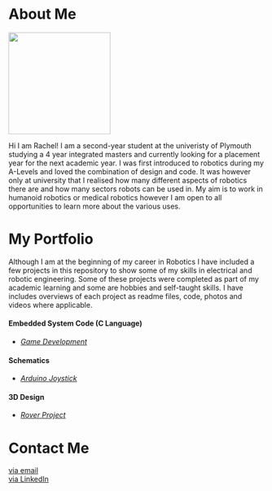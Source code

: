 # About Me

<img src="https://avatars.githubusercontent.com/u/74239304?s=460&u=567d099dca84ff35d56d2610422d12956dcb06e4&v=4" width="200">

Hi I am Rachel! I am a second-year student at the univeristy of Plymouth studying a 4 year integrated masters and currently looking for a placement year for the next academic year. I was first introduced to robotics during my A-Levels and loved the combination of design and code. It was however only at university that I realised how many different aspects of robotics there are and how many sectors robots can be used in. My aim is to work in humanoid robotics or medical robotics however I am open to all opportunities to learn more about the various uses.

# My Portfolio

Although I am at the beginning of my career in Robotics I have included a few projects in this repository to show some of my skills in electrical and robotic engineering. 
Some of these projects were completed as part of my academic learning and some are hobbies and self-taught skills. I have includes overviews of each project as readme files, code, photos and videos where applicable.

####  Embedded System Code (C Language)
  - [*Game Development*](https://github.com/chellij/RIJ-Portfolio/tree/master/1.%20Embedded%20Systems%20-%20Game%20Dev)

#### Schematics
  - [*Arduino Joystick*](https://github.com/chellij/RIJ-Portfolio/tree/master/2.%20Arduino%20Joystick%20Programming) 

#### 3D Design
  - *[Rover Project](https://github.com/chellij/RIJ-Portfolio/tree/master/3.%20Buggy%20Project)*

# Contact Me

[via email](mailto:rachel.ireland-jones@students.plymouth.ac.uk)<br>
[via LinkedIn](https://www.linkedin.com/in/rachel-ireland-jones/)
